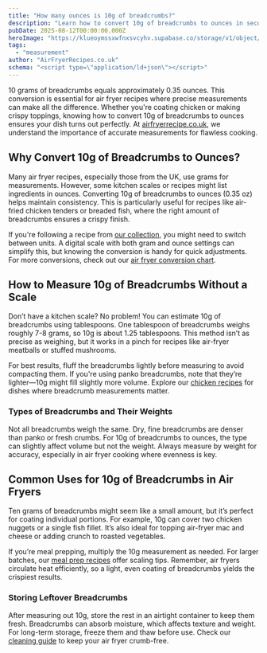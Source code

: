 ```yaml
---
title: "How many ounces is 10g of breadcrumbs?"
description: "Learn how to convert 10g of breadcrumbs to ounces in seconds with this simple guide. Perfect for air fryer recipes and precise cooking!"
pubDate: 2025-08-12T00:00:00.000Z
heroImage: "https://klueoymssxwfnxsvcyhv.supabase.co/storage/v1/object/public/md/10g-breadcrumbs-to-ounces-f726f733.webp"
tags:
  - "measurement"
author: "AirFryerRecipes.co.uk"
schema: "<script type=\"application/ld+json\"></script>"
---
```


<p>10 grams of breadcrumbs equals approximately 0.35 ounces. This conversion is essential for air fryer recipes where precise measurements can make all the difference. Whether you're coating chicken or making crispy toppings, knowing how to convert 10g of breadcrumbs to ounces ensures your dish turns out perfectly. At <a href=https://www.airfryerrecipe.co.uk>airfryerrecipe.co.uk</a>, we understand the importance of accurate measurements for flawless cooking.</p>  

<h2>Why Convert 10g of Breadcrumbs to Ounces?</h2>  
<p>Many air fryer recipes, especially those from the UK, use grams for measurements. However, some kitchen scales or recipes might list ingredients in ounces. Converting 10g of breadcrumbs to ounces (0.35 oz) helps maintain consistency. This is particularly useful for recipes like air-fried chicken tenders or breaded fish, where the right amount of breadcrumbs ensures a crispy finish.</p>  
<p>If you're following a recipe from <a href=https://www.airfryerrecipe.co.uk/recipes>our collection</a>, you might need to switch between units. A digital scale with both gram and ounce settings can simplify this, but knowing the conversion is handy for quick adjustments. For more conversions, check out our <a href=https://www.airfryerrecipe.co.uk/air-fryer-conversion-chart>air fryer conversion chart</a>.</p>  

<h2>How to Measure 10g of Breadcrumbs Without a Scale</h2>  
<p>Don’t have a kitchen scale? No problem! You can estimate 10g of breadcrumbs using tablespoons. One tablespoon of breadcrumbs weighs roughly 7-8 grams, so 10g is about 1.25 tablespoons. This method isn’t as precise as weighing, but it works in a pinch for recipes like air-fryer meatballs or stuffed mushrooms.</p>  
<p>For best results, fluff the breadcrumbs lightly before measuring to avoid compacting them. If you're using panko breadcrumbs, note that they’re lighter—10g might fill slightly more volume. Explore our <a href=https://www.airfryerrecipe.co.uk/recipe-category/chicken>chicken recipes</a> for dishes where breadcrumb measurements matter.</p>  

<h3>Types of Breadcrumbs and Their Weights</h3>  
<p>Not all breadcrumbs weigh the same. Dry, fine breadcrumbs are denser than panko or fresh crumbs. For 10g of breadcrumbs to ounces, the type can slightly affect volume but not the weight. Always measure by weight for accuracy, especially in air fryer cooking where evenness is key.</p>  

<h2>Common Uses for 10g of Breadcrumbs in Air Fryers</h2>  
<p>Ten grams of breadcrumbs might seem like a small amount, but it’s perfect for coating individual portions. For example, 10g can cover two chicken nuggets or a single fish fillet. It’s also ideal for topping air-fryer mac and cheese or adding crunch to roasted vegetables.</p>  
<p>If you’re meal prepping, multiply the 10g measurement as needed. For larger batches, our <a href=https://www.airfryerrecipe.co.uk/recipe-category/meal-prep>meal prep recipes</a> offer scaling tips. Remember, air fryers circulate heat efficiently, so a light, even coating of breadcrumbs yields the crispiest results.</p>  

<h3>Storing Leftover Breadcrumbs</h3>  
<p>After measuring out 10g, store the rest in an airtight container to keep them fresh. Breadcrumbs can absorb moisture, which affects texture and weight. For long-term storage, freeze them and thaw before use. Check our <a href=https://www.airfryerrecipe.co.uk/air-fryer-cleaner>cleaning guide</a> to keep your air fryer crumb-free.</p>